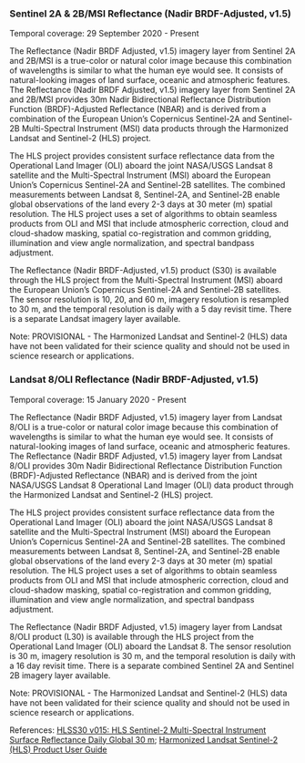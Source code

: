 ### Sentinel 2A & 2B/MSI Reflectance (Nadir BRDF-Adjusted, v1.5)
Temporal coverage: 29 September 2020 - Present

The Reflectance (Nadir BRDF Adjusted, v1.5) imagery layer from Sentinel 2A and 2B/MSI is a true-color or natural color image because this combination of wavelengths is similar to what the human eye would see. It consists of natural-looking images of land surface, oceanic and atmospheric features. The Reflectance (Nadir BRDF Adjusted, v1.5) imagery layer from Sentinel 2A and 2B/MSI provides 30m Nadir Bidirectional Reflectance Distribution Function (BRDF)-Adjusted Reflectance (NBAR) and is derived from a combination of the European Union’s Copernicus Sentinel-2A and Sentinel-2B Multi-Spectral Instrument (MSI) data products through the Harmonized Landsat and Sentinel-2 (HLS) project.

The HLS project provides consistent surface reflectance data from the Operational Land Imager (OLI) aboard the joint NASA/USGS Landsat 8 satellite and the Multi-Spectral Instrument (MSI) aboard the European Union’s Copernicus Sentinel-2A and Sentinel-2B satellites. The combined measurements between Landsat 8, Sentinel-2A, and Sentinel-2B enable global observations of the land every 2-3 days at 30 meter (m) spatial resolution. The HLS project uses a set of algorithms to obtain seamless products from OLI and MSI that include atmospheric correction, cloud and cloud-shadow masking, spatial co-registration and common gridding, illumination and view angle normalization, and spectral bandpass adjustment.

The Reflectance (Nadir BRDF-Adjusted, v1.5) product (S30) is available through the HLS project from the Multi-Spectral Instrument (MSI) aboard the European Union’s Copernicus Sentinel-2A and Sentinel-2B satellites. The sensor resolution is 10, 20, and 60 m, imagery resolution is resampled to 30 m, and the temporal resolution is daily with a 5 day revisit time. There is a separate Landsat imagery layer available.

Note: PROVISIONAL - The Harmonized Landsat and Sentinel-2 (HLS) data have not been validated for their science quality and should not be used in science research or applications.

### Landsat 8/OLI Reflectance (Nadir BRDF-Adjusted, v1.5)
Temporal coverage: 15 January 2020 - Present

The Reflectance (Nadir BRDF Adjusted, v1.5) imagery layer from Landsat 8/OLI is a true-color or natural color image because this combination of wavelengths is similar to what the human eye would see. It consists of natural-looking images of land surface, oceanic and atmospheric features. The Reflectance (Nadir BRDF Adjusted, v1.5) imagery layer from Landsat 8/OLI provides 30m Nadir Bidirectional Reflectance Distribution Function (BRDF)-Adjusted Reflectance (NBAR) and is derived from the joint NASA/USGS Landsat 8 Operational Land Imager (OLI) data product through the Harmonized Landsat and Sentinel-2 (HLS) project.

The HLS project provides consistent surface reflectance data from the Operational Land Imager (OLI) aboard the joint NASA/USGS Landsat 8 satellite and the Multi-Spectral Instrument (MSI) aboard the European Union’s Copernicus Sentinel-2A and Sentinel-2B satellites. The combined measurements between Landsat 8, Sentinel-2A, and Sentinel-2B enable global observations of the land every 2-3 days at 30 meter (m) spatial resolution. The HLS project uses a set of algorithms to obtain seamless products from OLI and MSI that include atmospheric correction, cloud and cloud-shadow masking, spatial co-registration and common gridding, illumination and view angle normalization, and spectral bandpass adjustment.

The Reflectance (Nadir BRDF Adjusted, v1.5) imagery layer from Landsat 8/OLI product (L30) is available through the HLS project from the Operational Land Imager (OLI) aboard the Landsat 8. The sensor resolution is 30 m, imagery resolution is 30 m, and the temporal resolution is daily with a 16 day revisit time. There is a separate combined Sentinel 2A and Sentinel 2B imagery layer available.

Note: PROVISIONAL - The Harmonized Landsat and Sentinel-2 (HLS) data have not been validated for their science quality and should not be used in science research or applications.

References: [HLSS30 v015: HLS Sentinel-2 Multi-Spectral Instrument Surface Reflectance Daily Global 30 m](https://lpdaac.usgs.gov/products/hlss30v015/); [Harmonized Landsat Sentinel-2 (HLS) Product User Guide](https://lpdaac.usgs.gov/documents/878/HLS_User_Guide_V15_provisional.pdf)
